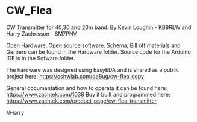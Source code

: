 # CW_Flea
CW Transmitter for 40,30 and 20m band. By Kevin Loughin - KB9RLW and Harry Zachrisson - SM7PNV

Open Hardware, Open source software.
Schema, Bill off materials and Gerbers can be found in the Hardware folder.
Source code for the Arduino IDE is in the Sofware folder.

The hardware was designed using EasyEDA and is shared as a public project here: https://oshwlab.com/deBug/cw-flea_copy

General documentation and how to operata it can be found here: https://www.zachtek.com/1038
Buy it built and programmed here: https://www.zachtek.com/product-page/cw-flea-transmitter

//Harry 
